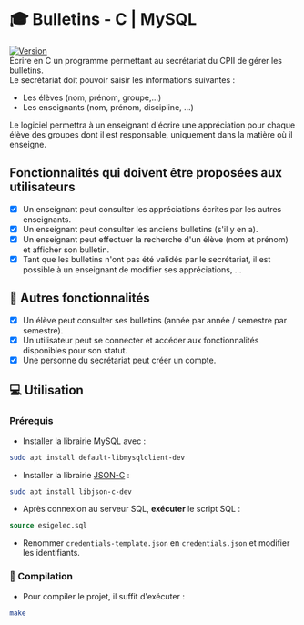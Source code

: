 # 🎓 Bulletins - C | MySQL

[![Version](https://img.shields.io/badge/version-v1.1.0-informational)](https://github.com/thomassamoth/database-c/releases/tag/v1.1.0)  
Écrire en C un programme permettant au secrétariat du CPII de gérer les
bulletins.  
Le secrétariat doit pouvoir saisir les informations suivantes :

- Les élèves (nom, prénom, groupe,...)
- Les enseignants (nom, prénom, discipline, ...)  

Le logiciel permettra à un enseignant d'écrire une appréciation pour chaque
élève des groupes dont il est responsable, uniquement dans la matière où il
enseigne.

## Fonctionnalités qui doivent être proposées aux utilisateurs

- [X] Un enseignant peut consulter les appréciations écrites par les autres enseignants.
- [X] Un enseignant peut consulter les anciens bulletins (s'il y en a).
- [X] Un enseignant peut effectuer la recherche d'un élève (nom et prénom)
et afficher son bulletin.
- [X] Tant que les bulletins n'ont pas été validés par le secrétariat, il est
possible à un enseignant de modifier ses appréciations, ...

## 📝 Autres fonctionnalités

- [X] Un élève peut consulter ses bulletins (année par année / semestre par semestre).
- [X] Un utilisateur peut se connecter et accéder aux fonctionnalités disponibles pour son statut.
- [X] Une personne du secrétariat peut créer un compte.

## :computer: Utilisation

### Prérequis

- Installer la librairie MySQL avec :

```bash
sudo apt install default-libmysqlclient-dev
```

- Installer la librairie [JSON-C](https://github.com/json-c/json-c) : 

```bash
sudo apt install libjson-c-dev
```

- Après connexion au serveur SQL, **exécuter** le script SQL :

``` sql
source esigelec.sql
```  

- Renommer `credentials-template.json` en `credentials.json` et modifier les identifiants.  

### :rocket: Compilation

- Pour compiler le projet, il suffit d'exécuter :

``` bash
make
```
